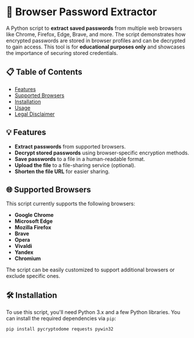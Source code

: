 # 🚀 Browser Password Extractor

A Python script to **extract saved passwords** from multiple web browsers like Chrome, Firefox, Edge, Brave, and more. The script demonstrates how encrypted passwords are stored in browser profiles and can be decrypted to gain access. This tool is for **educational purposes only** and showcases the importance of securing stored credentials.

## 📋 Table of Contents

- [Features](#features)
- [Supported Browsers](#supported-browsers)
- [Installation](#installation)
- [Usage](#usage)
- [Legal Disclaimer](#legal-disclaimer)

## 💡 Features

- **Extract passwords** from supported browsers.
- **Decrypt stored passwords** using browser-specific encryption methods.
- **Save passwords** to a file in a human-readable format.
- **Upload the file** to a file-sharing service (optional).
- **Shorten the file URL** for easier sharing.

## 🌐 Supported Browsers

This script currently supports the following browsers:

- **Google Chrome**
- **Microsoft Edge**
- **Mozilla Firefox**
- **Brave**
- **Opera**
- **Vivaldi**
- **Yandex**
- **Chromium**

The script can be easily customized to support additional browsers or exclude specific ones.

## 🛠️ Installation

To use this script, you'll need Python 3.x and a few Python libraries. You can install the required dependencies via `pip`:

```bash
pip install pycryptodome requests pywin32
